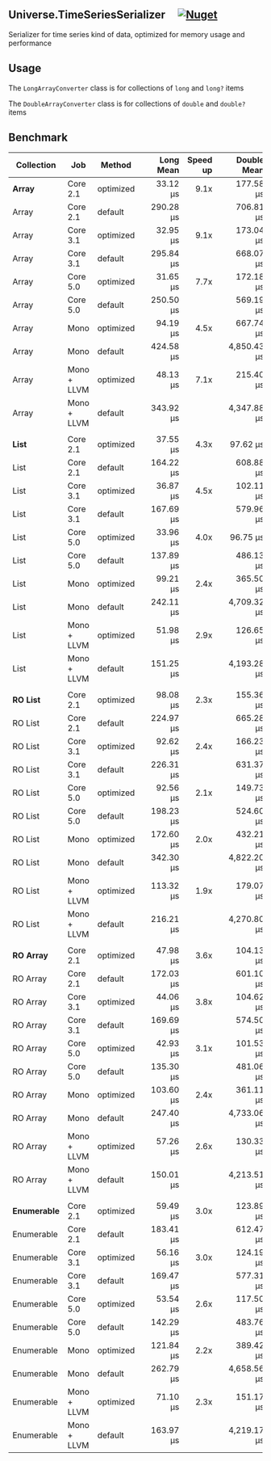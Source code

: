 ## Universe.TimeSeriesSerializer &nbsp;&nbsp;&nbsp; [![Nuget](https://img.shields.io/nuget/v/Universe.TimeSeriesSerializer?label=nuget.org)](https://www.nuget.org/packages/Universe.TimeSeriesSerializer/)
Serializer for time series kind of data, optimized for memory usage and performance

## Usage
The `LongArrayConverter` class is for collections of `long` and `long?` items 

The `DoubleArrayConverter` class is for collections of `double` and `double?` items

## Benchmark

| Collection | Job         | Method    |  | Long Mean | Speed up |  | Double Mean | Speed up |
| ---------- | ----------- | ----------|--| ---------:| --------:|--| -----------:| --------:|
| **Array**      | Core 2.1    | optimized |  | 33.12 μs  | 9.1x      |  | 177.58 μs   | 4.0x      |
| Array      | Core 2.1    | default   |  | 290.28 μs |          |  | 706.81 μs   |          |
| Array      | Core 3.1    | optimized |  | 32.95 μs  | 9.1x     |  | 173.04 μs   | 3.8x     |
| Array      | Core 3.1    | default   |  | 295.84 μs |          |  | 668.07 μs   |          |
| Array      | Core 5.0    | optimized |  | 31.65 μs  | 7.7x     |  | 172.18 μs   | 3.3x     |
| Array      | Core 5.0    | default   |  | 250.50 μs |          |  | 569.19 μs   |          |
| Array      | Mono        | optimized |  | 94.19 μs  | 4.5x     |  | 667.74 μs   | 7.1x     |
| Array      | Mono        | default   |  | 424.58 μs |          |  | 4,850.43 μs |          |
| Array      | Mono + LLVM | optimized |  | 48.13 μs  | 7.1x     |  | 215.40 μs   | 20.0x    |
| Array      | Mono + LLVM | default   |  | 343.92 μs |          |  | 4,347.88 μs |          |
|            |             |           |  |           |          |  |             |          |
| **List**       | Core 2.1    | optimized |  | 37.55 μs  | 4.3x     |  | 97.62 μs    | 6.3x     |
| List       | Core 2.1    | default   |  | 164.22 μs |          |  | 608.88 μs   |          |
| List       | Core 3.1    | optimized |  | 36.87 μs  | 4.5x     |  | 102.11 μs   | 5.6x     |
| List       | Core 3.1    | default   |  | 167.69 μs |          |  | 579.96 μs   |          |
| List       | Core 5.0    | optimized |  | 33.96 μs  | 4.0x     |  | 96.75 μs    | 5.0x     |
| List       | Core 5.0    | default   |  | 137.89 μs |          |  | 486.13 μs   |          |
| List       | Mono        | optimized |  | 99.21 μs  | 2.4x     |  | 365.50 μs   | 12.5x    |
| List       | Mono        | default   |  | 242.11 μs |          |  | 4,709.32 μs |          |
| List       | Mono + LLVM | optimized |  | 51.98 μs  | 2.9x     |  | 126.65 μs   | 33.3x    |
| List       | Mono + LLVM | default   |  | 151.25 μs |          |  | 4,193.28 μs |          |
|            |             |           |  |           |          |  |             |          |
| **RO List**    | Core 2.1    | optimized |  | 98.08 μs  | 2.3x     |  | 155.36 μs   | 4.3x     |
| RO List    | Core 2.1    | default   |  | 224.97 μs |          |  | 665.28 μs   |          |
| RO List    | Core 3.1    | optimized |  | 92.62 μs  | 2.4x     |  | 166.23 μs   | 3.8x     |
| RO List    | Core 3.1    | default   |  | 226.31 μs |          |  | 631.37 μs   |          |
| RO List    | Core 5.0    | optimized |  | 92.56 μs  | 2.1x     |  | 149.73 μs   | 3.4x     |
| RO List    | Core 5.0    | default   |  | 198.23 μs |          |  | 524.60 μs   |          |
| RO List    | Mono        | optimized |  | 172.60 μs | 2.0x     |  | 432.21 μs   | 11.1x    |
| RO List    | Mono        | default   |  | 342.30 μs |          |  | 4,822.20 μs |          |
| RO List    | Mono + LLVM | optimized |  | 113.32 μs | 1.9x     |  | 179.07 μs   | 25.0x    |
| RO List    | Mono + LLVM | default   |  | 216.21 μs |          |  | 4,270.80 μs |          |
|            |             |           |  |           |          |  |             |          |
| **RO Array**   | Core 2.1    | optimized |  | 47.98 μs  | 3.6x     |  | 104.13 μs   | 5.9x     |
| RO Array   | Core 2.1    | default   |  | 172.03 μs |          |  | 601.10 μs   |          |
| RO Array   | Core 3.1    | optimized |  | 44.06 μs  | 3.8x     |  | 104.62 μs   | 5.6x     |
| RO Array   | Core 3.1    | default   |  | 169.69 μs |          |  | 574.50 μs   |          |
| RO Array   | Core 5.0    | optimized |  | 42.93 μs  | 3.1x     |  | 101.53 μs   | 4.8x     |
| RO Array   | Core 5.0    | default   |  | 135.30 μs |          |  | 481.06 μs   |          |
| RO Array   | Mono        | optimized |  | 103.60 μs | 2.4x     |  | 361.11 μs   | 12.5x    |
| RO Array   | Mono        | default   |  | 247.40 μs |          |  | 4,733.06 μs |          |
| RO Array   | Mono + LLVM | optimized |  | 57.26 μs  | 2.6x     |  | 130.33 μs   | 33.3x    |
| RO Array   | Mono + LLVM | default   |  | 150.01 μs |          |  | 4,213.51 μs |          |
|            |             |           |  |           |          |  |             |          |
| **Enumerable** | Core 2.1    | optimized |  | 59.49 μs  | 3.0x     |  | 123.89 μs   | 5.0x     |
| Enumerable | Core 2.1    | default   |  | 183.41 μs |          |  | 612.47 μs   |          |
| Enumerable | Core 3.1    | optimized |  | 56.16 μs  | 3.0x     |  | 124.19 μs   | 4.5x     |
| Enumerable | Core 3.1    | default   |  | 169.47 μs |          |  | 577.31 μs   |          |
| Enumerable | Core 5.0    | optimized |  | 53.54 μs  | 2.6x     |  | 117.50 μs   | 4.2x     |
| Enumerable | Core 5.0    | default   |  | 142.29 μs |          |  | 483.76 μs   |          |
| Enumerable | Mono        | optimized |  | 121.84 μs | 2.2x     |  | 389.42 μs   | 12.5x    |
| Enumerable | Mono        | default   |  | 262.79 μs |          |  | 4,658.56 μs |          |
| Enumerable | Mono + LLVM | optimized |  | 71.10 μs  | 2.3x     |  | 151.17 μs   | 25.0x    |
| Enumerable | Mono + LLVM | default   |  | 163.97 μs |          |  | 4,219.17 μs |          |


